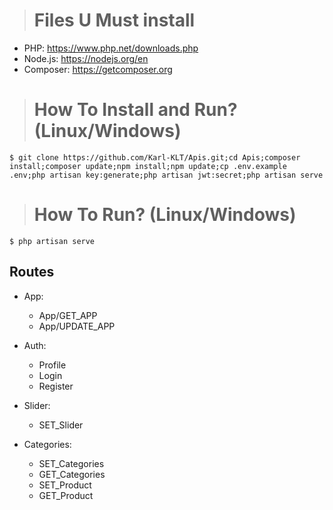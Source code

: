># Files U Must install
- PHP: https://www.php.net/downloads.php
- Node.js: https://nodejs.org/en
- Composer: https://getcomposer.org

># How To Install and Run? (Linux/Windows)
```
$ git clone https://github.com/Karl-KLT/Apis.git;cd Apis;composer install;composer update;npm install;npm update;cp .env.example .env;php artisan key:generate;php artisan jwt:secret;php artisan serve
```
># How To Run? (Linux/Windows)
```
$ php artisan serve
```
## Routes
- App:
    - App/GET_APP
    - App/UPDATE_APP

- Auth:
    - Profile
    - Login
    - Register

- Slider:
    - SET_Slider

- Categories:
    - SET_Categories
    - GET_Categories
    - SET_Product
    - GET_Product
  
